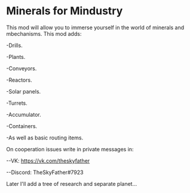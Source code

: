 # Minerals for Mindustry
This mod will allow you to immerse yourself in the world of minerals and mbechanisms.
This mod adds:

-Drills.

-Plants.

-Conveyors.

-Reactors. 

-Solar panels. 

-Turrets. 

-Accumulator. 

-Containers. 

-As well as basic routing items.

On cooperation issues write in private messages in:

--VK: https://vk.com/theskyfather

--Discord: TheSkyFather#7923

Later I'll add a tree of research and separate planet... 